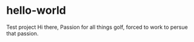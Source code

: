 # hello-world
Test project
Hi there,
Passion for all things golf, forced to work to persue that passion.

